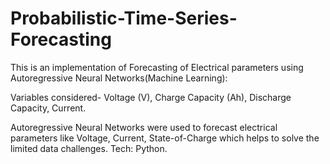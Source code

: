 # Probabilistic-Time-Series-Forecasting
This is an implementation of  Forecasting of Electrical parameters using Autoregressive Neural Networks(Machine Learning):

Variables considered- Voltage (V), Charge Capacity (Ah), Discharge Capacity, Current.

Autoregressive Neural Networks were used to forecast electrical parameters like Voltage, Current, State-of-Charge which helps to solve the limited data challenges. 
Tech: Python.

